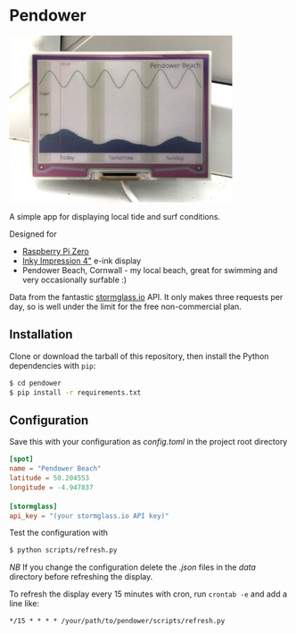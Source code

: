 # Pendower

![Pendower](https://github.com/robagar/pendower/raw/main/images/pendower.jpeg)

A simple app for displaying local tide and surf conditions.

Designed for
* [Raspberry Pi Zero](https://www.raspberrypi.com/products/raspberry-pi-zero/)
* [Inky Impression 4"](https://shop.pimoroni.com/products/inky-impression-4?variant=39599238807635) e-ink display
* Pendower Beach, Cornwall - my local beach, great for swimming and very occasionally surfable :)

Data from the fantastic [stormglass.io](https://stormglass.io) API.  It only makes three requests per day, so is well under the limit for the free non-commercial plan.

## Installation

Clone or download the tarball of this repository, then install the Python dependencies with `pip`:

```bash
$ cd pendower
$ pip install -r requirements.txt
```

## Configuration

Save this with your configuration as _config.toml_ in the project root directory

```toml
[spot]
name = "Pendower Beach"
latitude = 50.204553
longitude = -4.947837

[stormglass]
api_key = "(your stormglass.io API key)"
```

Test the configuration with

```bash
$ python scripts/refresh.py
```

*NB* If you change the configuration delete the _.json_ files in the _data_ directory before refreshing the display.


To refresh the display every 15 minutes with cron, run `crontab -e` and add a line like:

```
*/15 * * * * /your/path/to/pendower/scripts/refresh.py
```


